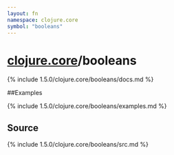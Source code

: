 ```yaml
---
layout: fn
namespace: clojure.core
symbol: "booleans"
---
```


# [clojure.core](../)/booleans

{% include 1.5.0/clojure.core/booleans/docs.md %}

##Examples

{% include 1.5.0/clojure.core/booleans/examples.md %}
## Source
{% include 1.5.0/clojure.core/booleans/src.md %}

